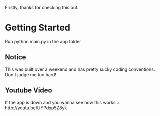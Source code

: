 Firstly, thanks for checking this out. 

<h1>Getting Started</h1>

Run python main.py in the app folder 


<h2>Notice</h2>
This was built over a weekend and has pretty sucky coding conventions. Don't judge me too hard!

<h2>Youtube Video</h2>
If the app is down and you wanna see how this works..: http://youtu.be/UYPdxp5Z8yk
